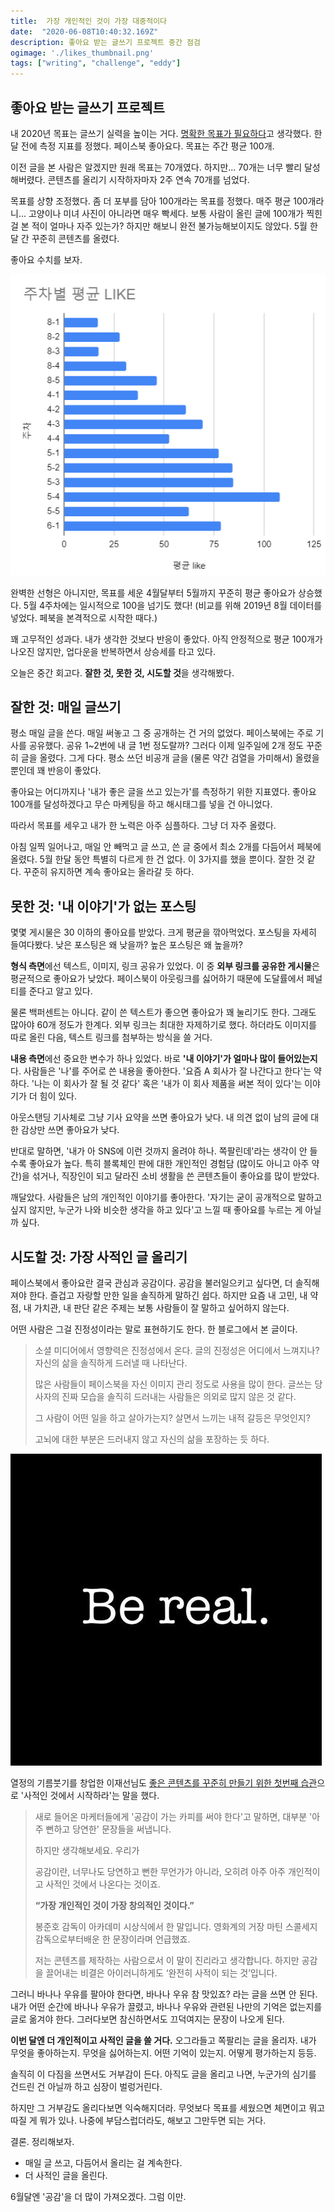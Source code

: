 ```yaml
---
title:  가장 개인적인 것이 가장 대중적이다
date:  "2020-06-08T10:40:32.169Z"
description: 좋아요 받는 글쓰기 프로젝트 중간 점검
ogimage: './likes_thumbnail.png'
tags: ["writing", "challenge", "eddy"]
---
```



## 좋아요 받는 글쓰기 프로젝트 

내 2020년 목표는 글쓰기 실력을 높이는 거다. [명확한 목표가 필요하다](https://www.learningman.co/objective/)고 생각했다. 한 달 전에 측정 지표를 정했다. 페이스북 좋아요다. 목표는 주간 평균 100개. 

이전 글을 본 사람은 알겠지만 원래 목표는 70개였다. 하지만... 70개는 너무 빨리 달성해버렸다. 콘텐츠를 올리기 시작하자마자 2주 연속 70개를 넘었다. 

목표를 상향 조정했다. 좀 더 포부를 담아 100개라는 목표를 정했다. 매주 평균 100개라니... 고양이나 미녀 사진이 아니라면 매우 빡세다. 보통 사람이 올린 글에 100개가 찍힌 걸 본 적이 얼마나 자주 있는가? 하지만 해보니 완전 불가능해보이지도 않았다. 5월 한달 간 꾸준히 콘텐츠를 올렸다.

좋아요 수치를 보자. 

![likes](./likes.png)

완벽한 선형은 아니지만, 목표를 세운 4월달부터 5월까지 꾸준히 평균 좋아요가 상승했다. 5월 4주차에는 일시적으로 100을 넘기도 했다! (비교를 위해 2019년 8월 데이터를 넣었다. 페북을 본격적으로 시작한 때다.)

꽤 고무적인 성과다. 내가 생각한 것보다 반응이 좋았다. 아직 안정적으로 평균 100개가 나오진 않지만, 업다운을 반복하면서 상승세를 타고 있다.

오늘은 중간 회고다. **잘한 것, 못한 것, 시도할 것**을 생각해봤다.


## 잘한 것: 매일 글쓰기

평소 매일 글을 쓴다. 매일 써놓고 그 중 공개하는 건 거의 없었다. 페이스북에는 주로 기사를 공유했다. 공유 1~2번에 내 글 1번 정도랄까? 그러다 이제 일주일에 2개 정도 꾸준히 글을 올렸다. 그게 다다. 평소 쓰던 비공개 글을 (물론 약간 검열을 가미해서) 올렸을 뿐인데 꽤 반응이 좋았다.

좋아요는 어디까지나 '내가 좋은 글을 쓰고 있는가'를 측정하기 위한 지표였다. 좋아요 100개를 달성하겠다고 무슨 마케팅을 하고 해시태그를 넣을 건 아니었다. 

따라서 목표를 세우고 내가 한 노력은 아주 심플하다. 그냥 더 자주 올렸다. 

아침 일찍 일어나고, 매일 안 빼먹고 글 쓰고, 쓴 글 중에서 최소 2개를 다듬어서 페북에 올렸다. 5월 한달 동안 특별히 다르게 한 건 없다. 이 3가지를 했을 뿐이다. 잘한 것 같다. 꾸준히 유지하면 계속 좋아요는 올라갈 듯 하다.



## 못한 것: '내 이야기'가 없는 포스팅

몇몇 게시물은 30 이하의 좋아요를 받았다. 크게 평균을 깎아먹었다. 포스팅을 자세히 들여다봤다. 낮은 포스팅은 왜 낮을까? 높은 포스팅은 왜 높을까?

**형식 측면**에선 텍스트, 이미지, 링크 공유가 있었다. 이 중 **외부 링크를 공유한 게시물**은 평균적으로 좋아요가 낮았다. 페이스북이 아웃링크를 싫어하기 때문에 도달률에서 페널티를 준다고 알고 있다. 

물론 백퍼센트는 아니다. 같이 쓴 텍스트가 좋으면 좋아요가 꽤 눌리기도 한다. 그래도 많아야 60개 정도가 한계다. 외부 링크는 최대한 자제하기로 했다. 하더라도 이미지를 따로 올린 다음, 텍스트 링크를 첨부하는 방식을 쓸 거다.

**내용 측면**에선 중요한 변수가 하나 있었다. 바로 **'내 이야기'가 얼마나 많이 들어있는지**다. 사람들은 '나'를 주어로 쓴 내용을 좋아한다. '요즘 A 회사가 잘 나간다고 한다'는 약하다. '나는 이 회사가 잘 될 것 같다' 혹은 '내가 이 회사 제품을 써본 적이 있다'는 이야기가 더 힘이 있다. 

아웃스탠딩 기사체로 그냥 기사 요약을 쓰면 좋아요가 낮다. 내 의견 없이 남의 글에 대한 감상만 쓰면 좋아요가 낮다. 

반대로 말하면, '내가 아 SNS에 이런 것까지 올려야 하나. 쪽팔린데'라는 생각이 안 들수록 좋아요가 높다. 특히 블록체인 판에 대한 개인적인 경험담 (많이도 아니고 아주 약간)을 섞거나, 직장인이 되고 달라진 소비 생활을 쓴 콘텐츠들이 좋아요를 많이 받았다. 

깨달았다. 사람들은 남의 개인적인 이야기를 좋아한다. '자기는 굳이 공개적으로 말하고 싶지 않지만, 누군가 나와 비슷한 생각을 하고 있다'고 느낄 때 좋아요를 누르는 게 아닐까 싶다.



## 시도할 것: 가장 사적인 글 올리기

페이스북에서 좋아요란 결국 관심과 공감이다. 공감을 불러일으키고 싶다면, 더 솔직해져야 한다. 즐겁고 자랑할 만한 일을 솔직하게 말하긴 쉽다. 하지만 요즘 내 고민, 내 약점, 내 가치관, 내 판단 같은 주제는 보통 사람들이 잘 말하고 싶어하지 않는다.

어떤 사람은 그걸 진정성이라는 말로 표현하기도 한다. 한 블로그에서 본 글이다.

>  소셜 미디어에서 영향력은 진정성에서 온다. 글의 진정성은 어디에서 느껴지나? 자신의 삶을 솔직하게 드러낼 때 나타난다. 
>
> 많은 사람들이 페이스북을 자신 이미지 관리 정도로 사용을 많이 한다. 글쓰는 당사자의 진짜 모습을 솔직히 드러내는 사람들은 의외로 많지 않은 것 같다. 
>
> 그 사람이 어떤 일을 하고 살아가는지? 살면서 느끼는 내적 갈등은 무엇인지? 
>
> 고뇌에 대한 부분은 드러내지 않고 자신의 삶을 포장하는 듯 하다. 


![bereal](./Bereal.jpg)


열정의 기름붓기를 창업한 이재선님도 [좋은 콘텐츠를 꾸준히 만들기 위한 첫번째 습관](https://outstanding.kr/creatorhabit20200312/)으로 '사적인 것에서 시작하라'는 말을 했다.

>새로 들어온 마케터들에게 '공감이 가는 카피를 써야 한다'고 말하면,
>대부분 '아주 뻔하고 당연한' 문장들을 써냅니다.
>
>하지만 생각해보세요. 우리가 
>
>공감이란, 너무나도 당연하고 뻔한 무언가가 아니라, 오히려 아주 아주 개인적이고 사적인 것에서 나온다는 것이죠.
>
>**“가장 개인적인 것이 가장 창의적인 것이다.”**
>
>봉준호 감독이 아카데미 시상식에서 한 말입니다. 영화계의 거장 마틴 스콜세지 감독으로부터배운 한 문장이라며 언급했죠. 
>
>저는 콘텐츠를 제작하는 사람으로서 이 말이 진리라고 생각합니다. 하지만 공감을 끌어내는 비결은 아이러니하게도 ‘완전히 사적이 되는 것’입니다.

그러니 바나나 우유를 팔아야 한다면, 바나나 우유 참 맛있죠? 라는 글을 쓰면 안 된다. 내가 어떤 순간에 바나나 우유가 끌렸고, 바나나 우유와 관련된 나만의 기억은 없는지를 글로 옮겨야 한다. 그러다보면 참신하면서도 끄덕여지는 문장이 나오게 된다.

**이번 달엔 더 개인적이고 사적인 글을 쓸 거다.** 오그라들고 쪽팔리는 글을 올리자. 내가 무엇을 좋아하는지. 무엇을 싫어하는지. 어떤 기억이 있는지. 어떻게 평가하는지 등등. 

솔직히 이 다짐을 쓰면서도 거부감이 든다. 아직도 글을 올리고 나면, 누군가의 심기를 건드린 건 아닐까 하고 심장이 벌렁거린다. 

하지만 그 거부감도 올리다보면 익숙해지더라. 무엇보다 목표를 세웠으면 체면이고 뭐고 따질 게 뭐가 있나. 나중에 부담스럽더라도, 해보고 그만두면 되는 거다. 
 
결론. 정리해보자.

- 매일 글 쓰고, 다듬어서 올리는 걸 계속한다.
- 더 사적인 글을 올린다. 

6월달엔 '공감'을 더 많이 가져오겠다. 그럼 이만.

